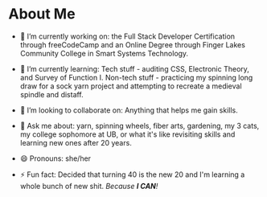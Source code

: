 # About Me

- 🔭 I’m currently working on: the Full Stack Developer Certification through freeCodeCamp and an Online Degree through Finger Lakes Community College in Smart Systems Technology.

- 🌱 I’m currently learning: Tech stuff - auditing CSS, Electronic Theory, and Survey of Function I. Non-tech stuff - practicing my spinning long draw for a sock yarn project and attempting to recreate a medieval spindle and distaff.

- 👯 I’m looking to collaborate on: Anything that helps me gain skills.

- 💬 Ask me about: yarn, spinning wheels, fiber arts, gardening, my 3 cats, my college sophomore at UB, or what it's like revisiting skills and learning new ones after 20 years.

- 😄 Pronouns: she/her

- ⚡ Fun fact: Decided that turning 40 is the new 20 and I'm learning a whole bunch of new shit. *Because **I CAN**!*

